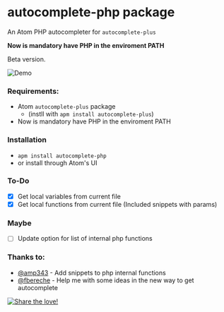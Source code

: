 # autocomplete-php package
An Atom PHP autocompleter for `autocomplete-plus`

**Now is mandatory have PHP in the enviroment PATH**

Beta version.

![Demo](assets/img/demo/gif)

### Requirements:
- Atom `autocomplete-plus` package
  - (instll with `apm install autocomplete-plus`)
- Now is mandatory have PHP in the enviroment PATH

### Installation
- `apm install autocomplete-php`
- or install through Atom's UI

### To-Do
- [x] Get local variables from current file
- [x] Get local functions from current file (Included snippets with params)

### Maybe
- [ ] Update option for list of internal php functions

### Thanks to:
- [@amp343](https://github.com/amp343) - Add snippets to php internal functions
- [@fbereche](https://github.com/fbereche) - Help me with some ideas in the new way to get autocomplete

[![Share the love!](https://www.paypalobjects.com/pt_BR/BR/i/btn/btn_donateCC_LG.gif)](https://www.paypal.com/cgi-bin/webscr?cmd=_s-xclick&hosted_button_id=AMS87WQKEVEHG)
